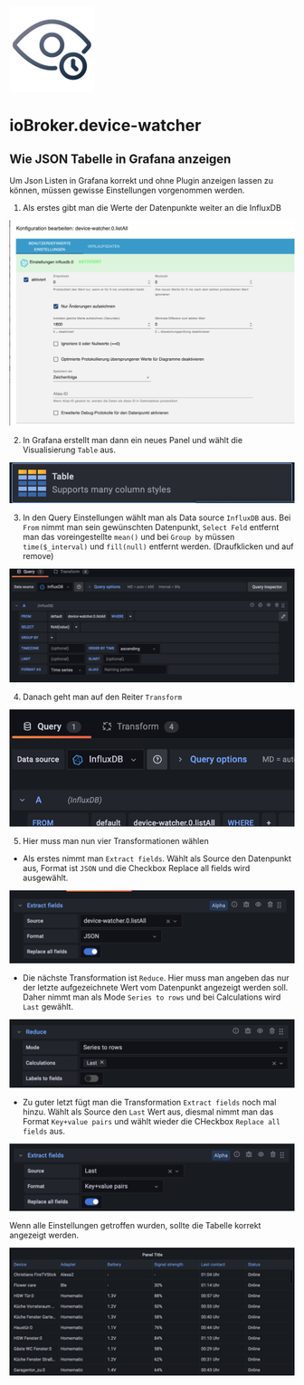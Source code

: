 ![Logo](../../admin/device-watcher.png)
# ioBroker.device-watcher

## Wie JSON Tabelle in Grafana anzeigen

Um Json Listen in Grafana korrekt und ohne Plugin anzeigen lassen zu können, müssen gewisse Einstellungen vorgenommen werden. 

1. Als erstes gibt man die Werte der Datenpunkte weiter an die InfluxDB

![influxDBSetting](img/influxDBSetting.png)

2. In Grafana erstellt man dann ein neues Panel und wählt die Visualisierung `Table` aus.

![grafanaTable](img/grafanaTable.png)

3. In den Query Einstellungen wählt man als Data source `InfluxDB` aus. Bei `From` nimmt man sein gewünschten Datenpunkt, `Select Feld` entfernt man das voreingestellte `mean()` und bei `Group by` müssen `time($_interval)` und `fill(null)` entfernt werden. (Draufklicken und auf remove)

![grafanaQuerySettings](img/grafanaQuerySettings.png)

4. Danach geht man auf den Reiter `Transform`

![grafanaReiterTransform](img/grafanaReiterTransform.png)

5. Hier muss man nun vier Transformationen wählen

- Als erstes nimmt man `Extract fields`. Wählt als Source den Datenpunkt aus, Format ist `JSON` und die Checkbox Replace all fields wird ausgewählt.

![grafanaTransformOne](img/grafanaTransformOne.png)

- Die nächste Transformation ist `Reduce`. Hier muss man angeben das nur der letzte aufgezeichnete Wert vom Datenpunkt angezeigt werden soll. Daher nimmt man als Mode `Series to rows` und bei Calculations wird `Last` gewählt.

![grafanaTransformTwo](img/grafanaTransformTwo.png)

- Zu guter letzt fügt man die Transformation `Extract fields` noch mal hinzu. Wählt als Source den `Last` Wert aus, diesmal nimmt man das Format `Key+value pairs` und wählt wieder die CHeckbox `Replace all fields` aus. 

![grafanaTransformThree](img/grafanaTransformThree.png)

Wenn alle Einstellungen getroffen wurden, sollte die Tabelle korrekt angezeigt werden.

![grafanaTableAll](img/grafanaTableAll.png)